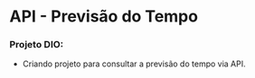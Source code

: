 # API - Previsão do Tempo 

### Projeto DIO: 
- Criando projeto para consultar a previsão do tempo via API.
